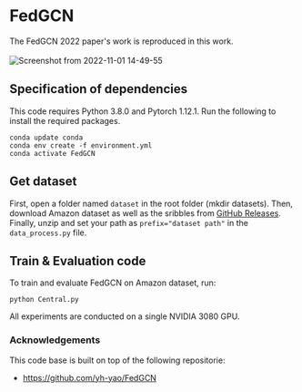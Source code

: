 # FedGCN

The FedGCN 2022 paper's work is reproduced in this work.<br>
<br>
![Screenshot from 2022-11-01 14-49-55](https://user-images.githubusercontent.com/65369990/208219481-7655de5e-7cb7-49b9-b84b-1c0e9776728e.png)


## Specification of dependencies
This code requires Python 3.8.0 and Pytorch 1.12.1. Run the following to install the required packages.
```
conda update conda
conda env create -f environment.yml
conda activate FedGCN 
```

## Get dataset
First, open a folder named ```dataset``` in the root folder (mkdir datasets). Then, download Amazon dataset as well as the sribbles from [GitHub Releases](https://github.com/Shakib-IO/FedGCN/releases/tag/v0.1). Finally, unzip and set your path as ```prefix="dataset path"``` in the ```data_process.py``` file.

## Train & Evaluation code
To train and evaluate FedGCN on Amazon dataset, run:
```
python Central.py
```

All experiments are conducted on a single NVIDIA 3080 GPU.

### Acknowledgements
This code base is built on top of the following repositorie:
- https://github.com/yh-yao/FedGCN
